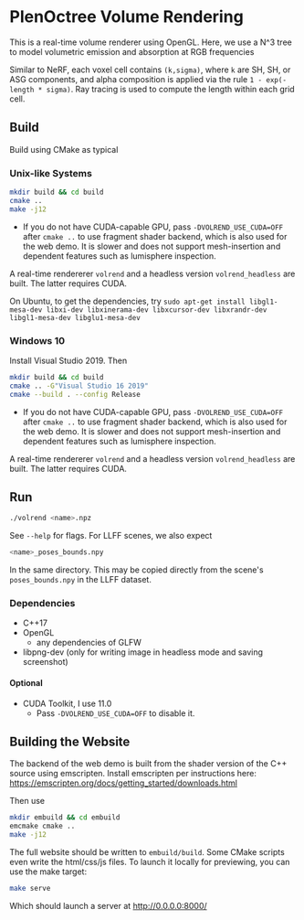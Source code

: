 # PlenOctree Volume Rendering

This is a real-time volume renderer using OpenGL.
Here, we use a N^3 tree to model volumetric emission and absorption at RGB frequencies

Similar to NeRF, each voxel cell contains `(k,sigma)`,
where `k` are SH, SH, or ASG components, and
alpha composition is applied via the rule `1 - exp(-length * sigma)`.
Ray tracing is used to compute the length within each grid cell.

## Build
Build using CMake as typical

### Unix-like Systems
```sh
mkdir build && cd build
cmake ..
make -j12
```

- If you do not have CUDA-capable GPU, pass `-DVOLREND_USE_CUDA=OFF` after `cmake ..` to use fragment shader backend, which is also used for the web demo.
  It is slower and does not support mesh-insertion and dependent features such as lumisphere inspection.

A real-time rendererer `volrend` and a headless version `volrend_headless` are built. The latter requires CUDA.

On Ubuntu, to get the dependencies, try
`sudo apt-get install libgl1-mesa-dev libxi-dev libxinerama-dev libxcursor-dev libxrandr-dev libgl1-mesa-dev libglu1-mesa-dev`

### Windows 10
Install Visual Studio 2019. Then
```sh
mkdir build && cd build
cmake .. -G"Visual Studio 16 2019"
cmake --build . --config Release
```
- If you do not have CUDA-capable GPU, pass `-DVOLREND_USE_CUDA=OFF` after `cmake ..` to use fragment shader backend, which is also used for the web demo.
  It is slower and does not support mesh-insertion and dependent features such as lumisphere inspection.

A real-time rendererer `volrend` and a headless version `volrend_headless` are built. The latter requires CUDA.

## Run
```sh
./volrend <name>.npz
```
See `--help` for flags.
For LLFF scenes, we also expect
```sh
<name>_poses_bounds.npy
```
In the same directory. This may be copied directly from the scene's `poses_bounds.npy` in the LLFF dataset.

### Dependencies
- C++17
- OpenGL
    - any dependencies of GLFW
- libpng-dev (only for writing image in headless mode and saving screenshot)

#### Optional
- CUDA Toolkit, I use 11.0
    - Pass `-DVOLREND_USE_CUDA=OFF` to disable it.


## Building the Website

The backend of the web demo is built from the shader version of the C++ source using emscripten.
Install emscripten per instructions here:
https://emscripten.org/docs/getting_started/downloads.html

Then use
```sh
mkdir embuild && cd embuild
emcmake cmake ..
make -j12
```

The full website should be written to `embuild/build`.
Some CMake scripts even write the html/css/js files.
To launch it locally for previewing, you can use the make target:
```sh
make serve
```
Which should launch a server at http://0.0.0.0:8000/
